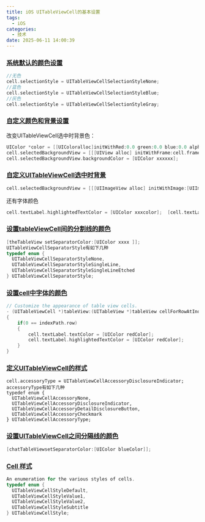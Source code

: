 ```yaml
---
title: iOS UITableViewCell的基本设置
tags:
  - iOS
categories:
  - 技术
date: 2025-06-11 14:00:39
---
```


### [系统默认的颜色设置](#1)

```objectivec
//无色  
cell.selectionStyle = UITableViewCellSelectionStyleNone;  
//蓝色  
cell.selectionStyle = UITableViewCellSelectionStyleBlue;  
//灰色  
cell.selectionStyle = UITableViewCellSelectionStyleGray;
```

### [自定义颜色和背景设置](#2)

改变UITableViewCell选中时背景色：

```objectivec
UIColor *color = [[UIColoralloc]initWithRed:0.0 green:0.0 blue:0.0 alpha:1];//通过RGB来定义自己的颜色
cell.selectedBackgroundView = [[[UIView alloc] initWithFrame:cell.frame] autorelease];  
cell.selectedBackgroundView.backgroundColor = [UIColor xxxxxx];
```

### [自定义UITableViewCell选中时背景](#3)

```objectivec
cell.selectedBackgroundView = [[[UIImageView alloc] initWithImage:[UIImage imageNamed:@"cellart.png"]] autorelease];
```

还有字体颜色

```objectivec
cell.textLabel.highlightedTextColor = [UIColor xxxcolor];  [cell.textLabel setTextColor:color];//设置cell的字体的颜色
```

### [设置tableViewCell间的分割线的颜色](#4)

```objectivec
[theTableView setSeparatorColor:[UIColor xxxx ]];
UITableViewCellSeparatorStyle有如下几种
typedef enum {
  UITableViewCellSeparatorStyleNone,
  UITableViewCellSeparatorStyleSingleLine,
  UITableViewCellSeparatorStyleSingleLineEtched
} UITableViewCellSeparatorStyle;
```

### [设置cell中字体的颜色](#5)

```objectivec
// Customize the appearance of table view cells.
- (UITableViewCell *)tableView:(UITableView *)tableView cellForRowAtIndexPath:(NSIndexPath *)indexPath
{
    if(0 == indexPath.row)
    {
        cell.textLabel.textColor = [UIColor redColor];
        cell.textLabel.highlightedTextColor = [UIColor redColor];
    }
}
```

### [定义UITableViewCell的样式](#6)

```
cell.accessoryType = UITableViewCellAccessoryDisclosureIndicator;
accessoryType有如下几种
typedef enum {
  UITableViewCellAccessoryNone,
  UITableViewCellAccessoryDisclosureIndicator,
  UITableViewCellAccessoryDetailDisclosureButton,
  UITableViewCellAccessoryCheckmark
} UITableViewCellAccessoryType;
```

### [设置UITableViewCell之间分隔线的颜色](#7)

```objectivec
[chatTableViewsetSeparatorColor:[UIColor blueColor]];
```

### [Cell 样式](#8)

```objectivec
An enumeration for the various styles of cells.
typedef enum {
  UITableViewCellStyleDefault,
  UITableViewCellStyleValue1,
  UITableViewCellStyleValue2,
  UITableViewCellStyleSubtitle
} UITableViewCellStyle;
```
